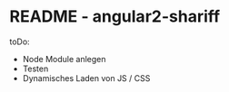 README - angular2-shariff
=========================


toDo:
- Node Module anlegen
- Testen
- Dynamisches Laden von JS / CSS

